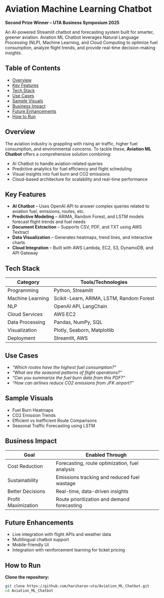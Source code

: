 # Aviation Machine Learning Chatbot

**Second Prize Winner – UTA Business Symposium 2025**  

An AI-powered Streamlit chatbot and forecasting system built for smarter, greener aviation. Aviation ML Chatbot leverages Natural Language Processing (NLP), Machine Learning, and Cloud Computing to optimize fuel consumption, analyze flight trends, and provide real-time decision-making insights.

## Table of Contents

- [Overview](#overview)
- [Key Features](#key-features)
- [Tech Stack](#tech-stack)
- [Use Cases](#use-cases)
- [Sample Visuals](#sample-visuals)
- [Business Impact](#business-impact)
- [Future Enhancements](#future-enhancements)
- [How to Run](#how-to-run)

## Overview

The aviation industry is grappling with rising air traffic, higher fuel consumption, and environmental concerns. To tackle these, **Aviation ML Chatbot** offers a comprehensive solution combining:

- AI Chatbot to handle aviation-related queries
- Predictive analytics for fuel efficiency and flight scheduling
- Visual insights into fuel burn and CO2 emissions
- Cloud-based architecture for scalability and real-time performance

## Key Features

- **AI Chatbot** – Uses OpenAI API to answer complex queries related to aviation fuel, emissions, routes, etc.
- **Predictive Modeling** – ARIMA, Random Forest, and LSTM models forecast flight trends and fuel needs
- **Document Extraction** – Supports CSV, PDF, and TXT using AWS Textract
- **Data Visualization** – Generates heatmaps, trend lines, and interactive charts
- **Cloud Integration** – Built with AWS Lambda, EC2, S3, DynamoDB, and API Gateway

## Tech Stack

| Category              | Tools/Technologies                                         |
|-----------------------|------------------------------------------------------------|
| Programming           | Python, Streamlit                                          |
| Machine Learning      | Scikit-Learn, ARIMA, LSTM, Random Forest                   |
| NLP                   | OpenAI API, LangChain                                      |
| Cloud Services        | AWS EC2       |
| Data Processing       | Pandas, NumPy, SQL                                         |
| Visualization         | Plotly, Seaborn, Matplotlib                                |
| Deployment            | Streamlit, AWS                                             |

## Use Cases

- *“Which routes have the highest fuel consumption?”*
- *“What are the seasonal patterns of flight operations?”*
- *“Can you summarize the fuel burn data from this PDF?”*
- *“How can airlines reduce CO2 emissions from JFK airport?”*

## Sample Visuals

- Fuel Burn Heatmaps
- CO2 Emission Trends
- Efficient vs Inefficient Route Comparisons
- Seasonal Traffic Forecasting using LSTM

## Business Impact

| Goal                 | Enabled Through                                         |
|----------------------|----------------------------------------------------------|
| Cost Reduction     | Forecasting, route optimization, fuel analysis           |
| Sustainability     | Emissions tracking and reduced fuel wastage             |
| Better Decisions   | Real-time, data-driven insights                          |
| Profit Maximization | Route prioritization and demand forecasting             |

## Future Enhancements

- Live integration with flight APIs and weather data
- Multilingual chatbot support
- Mobile-friendly UI
- Integration with reinforcement learning for ticket pricing

## How to Run

**Clone the repository:**
   ```bash
   git clone https://github.com/hariharan-uta/Aviation_ML_Chatbot.git
   cd Aviation_ML_Chatbot
